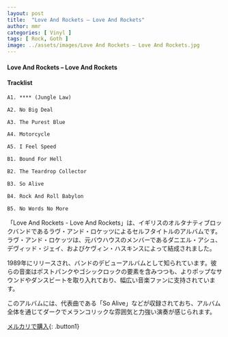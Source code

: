 ```yaml
---
layout: post
title:  "Love And Rockets – Love And Rockets"
author: mmr
categories: [ Vinyl ]
tags: [ Rock, Goth ]
image: ../assets/images/Love And Rockets – Love And Rockets.jpg
---
```


#### Love And Rockets – Love And Rockets

#### Tracklist
```md
A1. **** (Jungle Law)

A2. No Big Deal

A3. The Purest Blue

A4. Motorcycle

A5. I Feel Speed

B1. Bound For Hell

B2. The Teardrop Collector

B3. So Alive

B4. Rock And Roll Babylon

B5. No Words No More
```

「Love And Rockets - Love And Rockets」は、イギリスのオルタナティブロックバンドであるラヴ・アンド・ロケッツによるセルフタイトルのアルバムです。ラヴ・アンド・ロケッツは、元バウハウスのメンバーであるダニエル・アシュ、デヴィッド・ジェイ、およびケヴィン・ハスキンスによって結成されました。

1989年にリリースされ、バンドのデビューアルバムとして知られています。彼らの音楽はポストパンクやゴシックロックの要素を含みつつも、よりポップなサウンドやダンスビートを取り入れており、幅広い音楽ファンに支持されています。

このアルバムには、代表曲である「So Alive」などが収録されておち、アルバム全体を通じてダークでメランコリックな雰囲気と力強い演奏が感じられます。



[メルカリで購入](https://jp.mercari.com/item/m80234913290){: .button1}

